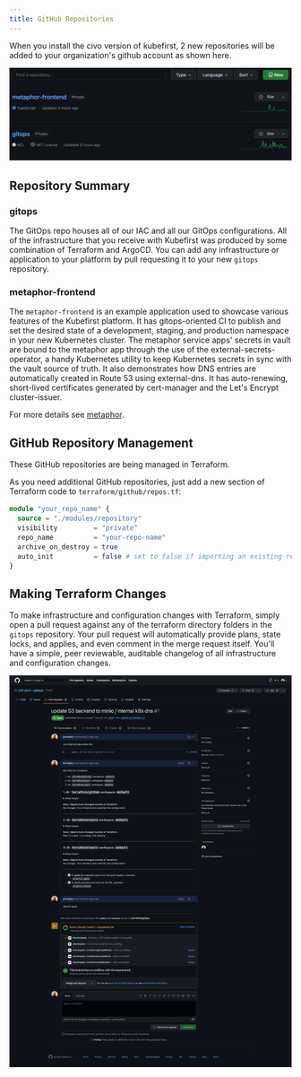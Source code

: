 ```yaml
---
title: GitHub Repositories
---
```


When you install the civo version of kubefirst, 2 new repositories will be added to your organization's github account as shown here.

![GitHub repositories](../../../img/kubefirst/local/repos-list.png)

## Repository Summary

### gitops

The GitOps repo houses all of our IAC and all our GitOps configurations. All of the infrastructure that you receive with Kubefirst was produced by some combination of Terraform and ArgoCD. You can add any infrastructure or application to your platform by pull requesting it to your new `gitops` repository.

### metaphor-frontend

The `metaphor-frontend` is an example application used to showcase various features of the Kubefirst platform. It has gitops-oriented CI to publish and set the desired state of a development, staging, and production namespace in your new Kubernetes cluster. The metaphor service apps' secrets in
vault are bound to the metaphor app through the use of the external-secrets-operator, a handy Kubernetes utility to keep Kubernetes
secrets in sync with the vault source of truth. It also demonstrates how DNS entries are automatically
created in Route 53 using external-dns. It has auto-renewing, short-lived certificates generated by cert-manager and the Let's Encrypt cluster-issuer.

For more details see [metaphor](../../../explore/metaphor.md).

## GitHub Repository Management

These GitHub repositories are being managed in Terraform.

As you need additional GitHub repositories, just add a new section of Terraform code to `terraform/github/repos.tf`:

```terraform
module "your_repo_name" {
  source = "./modules/repository"
  visibility         = "private"
  repo_name          = "your-repo-name"
  archive_on_destroy = true
  auto_init          = false # set to false if importing an existing repository, set to true if brand new
}
```

## Making Terraform Changes

To make infrastructure and configuration changes with Terraform, simply open a pull request against any of the terraform directory folders in the `gitops` repository. Your pull request will automatically provide plans, state locks, and applies, and even comment in the merge request itself. You'll have a simple, peer reviewable, auditable changelog of all infrastructure and configuration changes.

![Atlantis GitHub](../../../img/kubefirst/local/atlantis.png)
